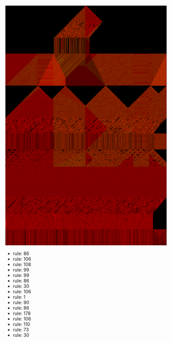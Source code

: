 ![photo](./output.png) 
 * rule: 86
* rule: 106
* rule: 108
* rule: 99
* rule: 99
* rule: 86
* rule: 30
* rule: 106
* rule: 1
* rule: 90
* rule: 86
* rule: 178
* rule: 106
* rule: 110
* rule: 73
* rule: 30
